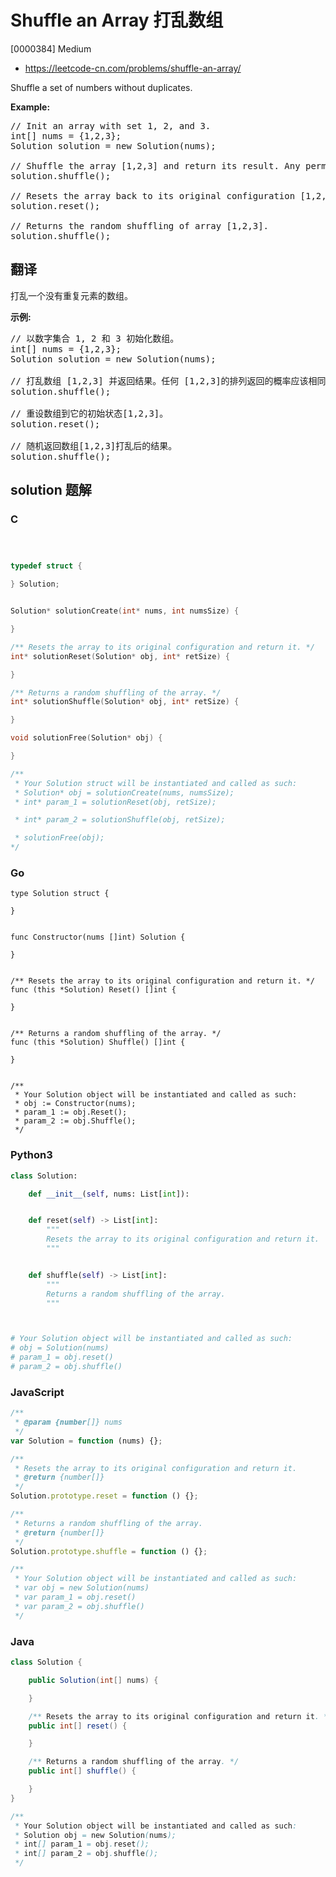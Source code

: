 # Shuffle an Array 打乱数组

[0000384] Medium

- https://leetcode-cn.com/problems/shuffle-an-array/

Shuffle a set of numbers without duplicates.

**Example:**

<pre>// Init an array with set 1, 2, and 3.
int[] nums = {1,2,3};
Solution solution = new Solution(nums);

// Shuffle the array [1,2,3] and return its result. Any permutation of [1,2,3] must equally likely to be returned.
solution.shuffle();

// Resets the array back to its original configuration [1,2,3].
solution.reset();

// Returns the random shuffling of array [1,2,3].
solution.shuffle();
</pre>

## 翻译

打乱一个没有重复元素的数组。

**示例:**

<pre>// 以数字集合 1, 2 和 3 初始化数组。
int[] nums = {1,2,3};
Solution solution = new Solution(nums);

// 打乱数组 [1,2,3] 并返回结果。任何 [1,2,3]的排列返回的概率应该相同。
solution.shuffle();

// 重设数组到它的初始状态[1,2,3]。
solution.reset();

// 随机返回数组[1,2,3]打乱后的结果。
solution.shuffle();
</pre>

## solution 题解

### C

```c



typedef struct {

} Solution;


Solution* solutionCreate(int* nums, int numsSize) {

}

/** Resets the array to its original configuration and return it. */
int* solutionReset(Solution* obj, int* retSize) {

}

/** Returns a random shuffling of the array. */
int* solutionShuffle(Solution* obj, int* retSize) {

}

void solutionFree(Solution* obj) {

}

/**
 * Your Solution struct will be instantiated and called as such:
 * Solution* obj = solutionCreate(nums, numsSize);
 * int* param_1 = solutionReset(obj, retSize);

 * int* param_2 = solutionShuffle(obj, retSize);

 * solutionFree(obj);
*/
```

### Go

```golang
type Solution struct {

}


func Constructor(nums []int) Solution {

}


/** Resets the array to its original configuration and return it. */
func (this *Solution) Reset() []int {

}


/** Returns a random shuffling of the array. */
func (this *Solution) Shuffle() []int {

}


/**
 * Your Solution object will be instantiated and called as such:
 * obj := Constructor(nums);
 * param_1 := obj.Reset();
 * param_2 := obj.Shuffle();
 */
```

### Python3

```python
class Solution:

    def __init__(self, nums: List[int]):


    def reset(self) -> List[int]:
        """
        Resets the array to its original configuration and return it.
        """


    def shuffle(self) -> List[int]:
        """
        Returns a random shuffling of the array.
        """



# Your Solution object will be instantiated and called as such:
# obj = Solution(nums)
# param_1 = obj.reset()
# param_2 = obj.shuffle()
```

### JavaScript

```javascript
/**
 * @param {number[]} nums
 */
var Solution = function (nums) {};

/**
 * Resets the array to its original configuration and return it.
 * @return {number[]}
 */
Solution.prototype.reset = function () {};

/**
 * Returns a random shuffling of the array.
 * @return {number[]}
 */
Solution.prototype.shuffle = function () {};

/**
 * Your Solution object will be instantiated and called as such:
 * var obj = new Solution(nums)
 * var param_1 = obj.reset()
 * var param_2 = obj.shuffle()
 */
```

### Java

```java
class Solution {

    public Solution(int[] nums) {

    }

    /** Resets the array to its original configuration and return it. */
    public int[] reset() {

    }

    /** Returns a random shuffling of the array. */
    public int[] shuffle() {

    }
}

/**
 * Your Solution object will be instantiated and called as such:
 * Solution obj = new Solution(nums);
 * int[] param_1 = obj.reset();
 * int[] param_2 = obj.shuffle();
 */
```
